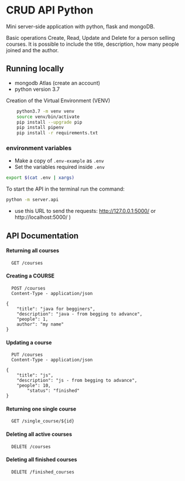 # CRUD API Python

Mini server-side application with python, flask and mongoDB. 

Basic operations Create, Read, Update and Delete for a person selling courses. It is possible to include the title, description, how many people joined and the author.


## Running locally

- mongodb Atlas (create an account)
- python version 3.7

Creation of the Virtual Environment (VENV)

```bash
    python3.7 -m venv venv
    source venv/bin/activate
    pip install --upgrade pip
    pip install pipenv
    pip install -r requirements.txt 
```

 ### environment variables
- Make a copy of `.env-example` as `.env`
- Set the variables required inside `.env`

```sh
export $(cat .env | xargs)
``` 

 To start the API in the terminal run the command: 

 ```sh 
 python -m server.api 
 ```

 - use this URL to send the requests: http://127.0.0.1:5000/ or http://localhost:5000/ )


## API Documentation

#### Returning all courses

```http
  GET /courses
```

#### Creating a COURSE

```http
  POST /courses
  Content-Type - application/json
```

```
{
	"title": "java for begginers",
	"description": "java - from begging to advance",
	"people": 1,
	author": "my name"	
}
```
#### Updating a course

```http
  PUT /courses
  Content-Type - application/json
```

```
{
	"title": "js",
	"description": "js - from begging to advance",
	"people": 10,
        "status": "finished"
}
```

#### Returning one single course

```http
  GET /single_course/${id}
```

#### Deleting all active courses

```http
  DELETE /courses
```

#### Deleting all finished courses

```http
  DELETE /finished_courses
```
